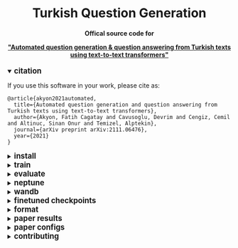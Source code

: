 <div align="center">
<h1>
  Turkish Question Generation
</h1>

<h4>
  Offical source code for 

  <a href="https://arxiv.org/abs/2111.06476">"Automated question generation &amp; question answering from Turkish texts using text-to-text transformers"</a>
</h4>
</div>

<details open>
<summary>
  <big><b>citation</b></big>
</summary>
  
If you use this software in your work, please cite as:
  
```
@article{akyon2021automated,
  title={Automated question generation and question answering from Turkish texts using text-to-text transformers},
  author={Akyon, Fatih Cagatay and Cavusoglu, Devrim and Cengiz, Cemil and Altinuc, Sinan Onur and Temizel, Alptekin},
  journal={arXiv preprint arXiv:2111.06476},
  year={2021}
}
```
  
</details>

<details closed>
<summary>
<big><b>install</b></big>
</summary>

```bash
git clone https://github.com/obss/turkish-question-generation.git
cd turkish-question-generation
pip install -r requirements.txt
```
</details>

<details closed>
<summary>
<big><b>train</b></big>
</summary>

- start a training using args:

```bash
python run.py --model_name_or_path google/mt5-small  --output_dir runs/exp1 --do_train --do_eval --tokenizer_name_or_path mt5_qg_tokenizer --per_device_train_batch_size 4 --gradient_accumulation_steps 2 --learning_rate 1e-4 --seed 42 --save_total_limit 1
```

- download [json config](configs/default/config.json) file and start a training:

```bash
python run.py config.json
```

- downlaod [yaml config](configs/default/config.yaml) file and start a training:

```bash
python run.py config.yaml
```

</details>

<details closed>
<summary>
<big><b>evaluate</b></big>
</summary>

- arrange related params in config:

```yaml
do_train: false
do_eval: true
eval_dataset_list: ["tquad2-valid", "xquad.tr"]
prepare_data: true
mt5_task_list: ["qa", "qg", "ans_ext"]
mt5_qg_format: "both"
no_cuda: false
```

- start an evaluation:

```bash
python run.py config.yaml
```

</details>

<details closed>
<summary>
<big><b>neptune</b></big>
</summary>

- install neptune:

```bash
pip install neptune-client
```

- download [config](configs/default/config.yaml) file and arrange neptune params:

```yaml
run_name: 'exp1'
neptune_project: 'name/project'
neptune_api_token: 'YOUR_API_TOKEN'
```

- start a training:

```bash
python train.py config.yaml
```

</details>

<details closed>
<summary>
<big><b>wandb</b></big>
</summary>

- install wandb:

```bash
pip install wandb
```

- download [config](configs/default/config.yaml) file and arrange wandb params:

```yaml
run_name: 'exp1'
wandb_project: 'turque'
```

- start a training:

```bash
python train.py config.yaml
```

</details>

<details closed>
<summary>
<big><b>finetuned checkpoints</b></big>
</summary>

[model_url1]: https://drive.google.com/uc?id=10hHFuavHCofDczGSzsH1xPHgTgAocOl1
[model_url2]: https://huggingface.co/google/mt5-small
[model_url3]: https://huggingface.co/google/mt5-base
[model_url4]: https://drive.google.com/uc?id=17MTMDhhEtQ9AP-y3mQl0QV0T8SvT_OZF
[model_url5]: https://drive.google.com/uc?id=1LOaZvQFwVGk9WFXU1bB8MsgjEsmN__Ex
[model_url6]: https://drive.google.com/uc?id=10M2sukxLiat2M4j_nIJycn4X5gtij-K9
[model_url7]: https://drive.google.com/uc?id=1WMQ_Iis4eYvD52wt2zXaFSzpU8umFNd2
[model_url8]: https://drive.google.com/uc?id=10M2sukxLiat2M4j_nIJycn4X5gtij-K9
[data_url1]: https://github.com/obss/turkish-question-generation/releases/download/0.0.1/tquad_train_data_v2.json
[data_url2]: https://github.com/obss/turkish-question-generation/releases/download/0.0.1/tquad_dev_data_v2.json
[data_url3]: https://github.com/deepmind/xquad/blob/master/xquad.tr.json


|name |model |training <br> data |trained <br> tasks |model size<br><sup>(GB) |
|--- |--- |--- |--- |--- |
|[mt5-small-3task-both-tquad2][model_url4] |[mt5-small][model_url2] |[tquad2-train][data_url1] |QA,QG,AnsExt  |1.2GB |
|[mt5-small-3task-prepend-tquad2][model_url6] |[mt5-small][model_url2] |[tquad2-train][data_url1] |QA,QG,AnsExt  |1.2GB |
|[mt5-small-3task-both-combined3][model_url7] |[mt5-small][model_url2] |[tquad2-train][data_url1]+[tquad2-valid][data_url2]+[xquad.tr][data_url3]|QA,QG,AnsExt  |1.2GB |
|[mt5-base-3task-both-tquad2][model_url5] |[mt5-base][model_url3] |[tquad2-train][data_url1] |QA,QG,AnsExt  |2.3GB |
|[mt5-base-3task-both-combined3][model_url8] |[mt5-base][model_url3] |[tquad2-train][data_url1]+[tquad2-valid][data_url2]+[xquad.tr][data_url3]|QA,QG,AnsExt |2.3GB |

</details>

<details closed>
<summary>
<big><b>format</b></big>
</summary>

- answer extraction:

input:
```
"<hl> Osman Bey 1258 yılında Söğüt’te doğdu. <hl> Osman Bey 1 Ağustos 1326’da Bursa’da hayatını kaybetmiştir.1281 yılında Osman Bey 23 yaşında iken Ahi teşkilatından olan Şeyh Edebali’nin kızı Malhun Hatun ile evlendi."
```

target:
```
<sep> 1258 <sep> Söğüt’te <sep>
```

- question answering:

input:
```
"question: Osman Bey nerede doğmuştur? context: Osman Bey 1258 yılında Söğüt’te doğdu. Osman Bey 1 Ağustos 1326’da Bursa’da hayatını kaybetmiştir.1281 yılında Osman Bey 23 yaşında iken Ahi teşkilatından olan Şeyh Edebali’nin kızı Malhun Hatun ile evlendi."
```

target:
```
"Söğüt’te"
```

- question generation (prepend):

input:
```
"answer: Söğüt’te context: Osman Bey 1258 yılında Söğüt’te doğdu. Osman Bey 1 Ağustos 1326’da Bursa’da hayatını kaybetmiştir.1281 yılında Osman Bey 23 yaşında iken Ahi teşkilatından olan Şeyh Edebali’nin kızı Malhun Hatun ile evlendi."
```

target:
```
"Osman Bey nerede doğmuştur?"
```

- question generation (highlight):

input:
```
"generate question: Osman Bey 1258 yılında <hl> Söğüt’te <hl> doğdu. Osman Bey 1 Ağustos 1326’da Bursa’da hayatını kaybetmiştir.1281 yılında Osman Bey 23 yaşında iken Ahi teşkilatından olan Şeyh Edebali’nin kızı Malhun Hatun ile evlendi."
```

target:
```
"Osman Bey nerede doğmuştur?"
```

- question generation (both):

input:
```
"answer: Söğüt’te context: Osman Bey 1258 yılında <hl> Söğüt’te <hl> doğdu. Osman Bey 1 Ağustos 1326’da Bursa’da hayatını kaybetmiştir.1281 yılında Osman Bey 23 yaşında iken Ahi teşkilatından olan Şeyh Edebali’nin kızı Malhun Hatun ile evlendi."
```

target:
```
"Osman Bey nerede doğmuştur?"
```
</details>

<details closed>
<summary>
<big><b>paper results</b></big>
</summary>

<div align="center">
 BERTurk-base and mT5-base QA evaluation results for TQuADv2 fine-tuning.
</p>
<img src="https://user-images.githubusercontent.com/34196005/141182075-5d3d1c43-fdf3-4892-921b-6e2d5c7550f9.png" width="500">
</div>

<div align="center">
mT5-base QG evaluation results for single-task (ST) and multi-task (MT) for TQuADv2 fine-tuning.
</p>
<img src="https://user-images.githubusercontent.com/34196005/141182079-40cd436c-2a93-4ad6-a59a-1db76e96ccfe.png" width="500">
</div>

<div align="center">
TQuADv1 and TQuADv2 fine-tuning QG evaluation results for multi-task mT5 variants. MT-Both means, mT5 model is fine-tuned with ’Both’ input format and in a multi-task setting.
</p>
<img src="https://user-images.githubusercontent.com/34196005/141182081-97dc188b-475a-4dfd-91f6-f08c14a472fc.png" width="700">
</div>

</details>

<details closed>
<summary>
<big><b>paper configs</b></big>
</summary>

You can find the config files used in the paper under [configs/paper](configs/paper).

</details>

<details closed>
<summary>
<big><b>contributing</b></big>
</summary>

Before opening a PR:

- Install required development packages:

```bash
pip install "black==21.7b0" "flake8==3.9.2" "isort==5.9.2"
```

- Reformat with black and isort:

```bash
black . --config pyproject.toml
isort .
```

</details>
